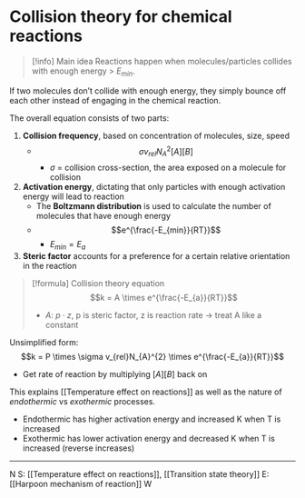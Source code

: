 # Collision theory for chemical reactions

>[!info] Main idea
>Reactions happen when molecules/particles collides with enough energy > $E_{min}$.

If two molecules don’t collide with enough energy, they simply bounce off each other instead of engaging in the chemical reaction.

The overall equation consists of two parts:
1. **Collision frequency**, based on concentration of molecules, size, speed
	- $$\sigma v_{rel}N_{A}^{2}[A][B]$$
		- $\sigma$ = collision cross-section, the area exposed on a molecule for collision
2. **Activation energy**, dictating that only particles with enough activation energy will lead to reaction
	- The **Boltzmann distribution** is used to calculate the number of molecules that have enough energy
	- $$e^{\frac{-E_{min}}{RT}}$$
		- $E_{min} = E_{a}$
3. **Steric factor** accounts for a preference for a certain relative orientation in the reaction

>[!formula] Collision theory equation
>$$k = A \times e^{\frac{-E_{a}}{RT}}$$
>- $A$: $p \cdot z$, p is steric factor, z is reaction rate → treat A like a constant

Unsimplified form:
$$k = P \times \sigma v_{rel}N_{A}^{2} \times e^{\frac{-E_{a}}{RT}}$$
- Get rate of reaction by multiplying $[A][B]$ back on

This explains [[Temperature effect on reactions]] as well as the nature of *endothermic* vs *exothermic* processes.
- Endothermic has higher activation energy and increased K when T is increased
- Exothermic has lower activation energy and decreased K when T is increased (reverse increases)

---
N
S: [[Temperature effect on reactions]], [[Transition state theory]]
E: [[Harpoon mechanism of reaction]]
W